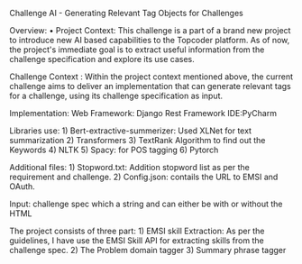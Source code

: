 Challenge AI - Generating Relevant Tag Objects for Challenges

Overview:
• Project Context: This challenge is a part of a brand new project to introduce new AI based capabilities to the Topcoder platform. As of now, the project's immediate goal is to extract useful information from the challenge specification and explore its use cases. 	

Challenge Context : Within the project context mentioned above, the current challenge aims to deliver an implementation that can generate relevant tags for a challenge, using its challenge specification as input.

Implementation:
Web Framework: Django Rest Framework
IDE:PyCharm

Libraries use:
    1) Bert-extractive-summerizer: Used XLNet for text summarization
    2) Transformers
    3) TextRank Algorithm to find out the Keywords
    4) NLTK
    5) Spacy: for POS tagging
    6) Pytorch

Additional files:
    1) Stopword.txt: Addition stopword list as per the requirement and challenge.
    2) Config.json: contails the URL to EMSI and OAuth.

Input: challenge spec which a string and can either be with or without the HTML


The project consists of three part:
    1) EMSI skill Extraction: As per the guidelines, I have use the EMSI Skill API for extracting skills from the challenge spec.
    2) The Problem domain tagger
    3) Summary phrase tagger
    
